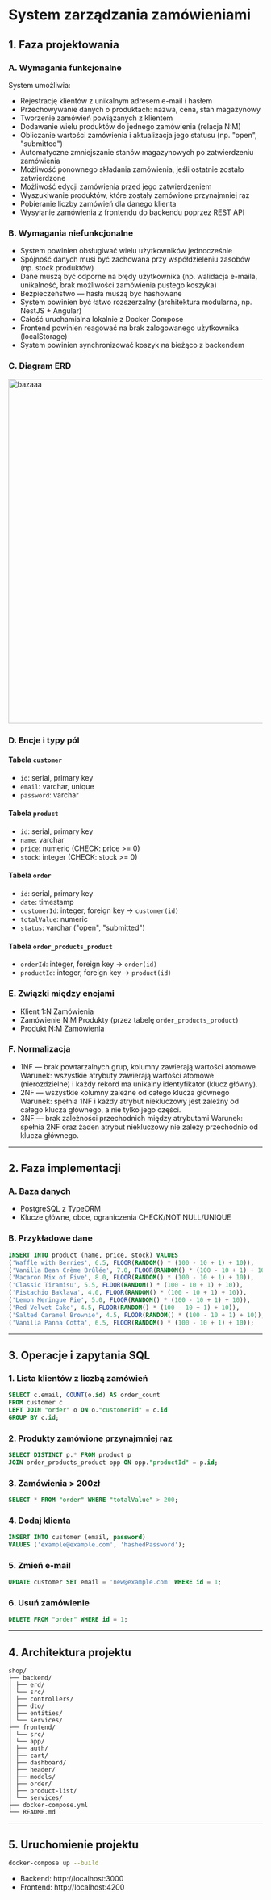 # System zarządzania zamówieniami

## 1. Faza projektowania

### A. Wymagania funkcjonalne

System umożliwia:
- Rejestrację klientów z unikalnym adresem e-mail i hasłem
- Przechowywanie danych o produktach: nazwa, cena, stan magazynowy
- Tworzenie zamówień powiązanych z klientem
- Dodawanie wielu produktów do jednego zamówienia (relacja N:M)
- Obliczanie wartości zamówienia i aktualizacja jego statusu (np. "open", "submitted")
- Automatyczne zmniejszanie stanów magazynowych po zatwierdzeniu zamówienia
- Możliwość ponownego składania zamówienia, jeśli ostatnie zostało zatwierdzone
- Możliwość edycji zamówienia przed jego zatwierdzeniem
- Wyszukiwanie produktów, które zostały zamówione przynajmniej raz
- Pobieranie liczby zamówień dla danego klienta
- Wysyłanie zamówienia z frontendu do backendu poprzez REST API

### B. Wymagania niefunkcjonalne

- System powinien obsługiwać wielu użytkowników jednocześnie
- Spójność danych musi być zachowana przy współdzieleniu zasobów (np. stock produktów)
- Dane muszą być odporne na błędy użytkownika (np. walidacja e-maila, unikalność, brak możliwości zamówienia pustego koszyka)
- Bezpieczeństwo — hasła muszą być hashowane
- System powinien być łatwo rozszerzalny (architektura modularna, np. NestJS + Angular)
- Całość uruchamialna lokalnie z Docker Compose
- Frontend powinien reagować na brak zalogowanego użytkownika (localStorage)
- System powinien synchronizować koszyk na bieżąco z backendem

### C. Diagram ERD

<img width="732" height="683" alt="bazaaa" src="https://github.com/user-attachments/assets/9c31d1af-2f89-49de-a11f-dc1bd123648a" />

### D. Encje i typy pól

#### Tabela `customer`
- `id`: serial, primary key
- `email`: varchar, unique
- `password`: varchar

#### Tabela `product`
- `id`: serial, primary key
- `name`: varchar
- `price`: numeric (CHECK: price >= 0)
- `stock`: integer (CHECK: stock >= 0)

#### Tabela `order`
- `id`: serial, primary key
- `date`: timestamp
- `customerId`: integer, foreign key → `customer(id)`
- `totalValue`: numeric
- `status`: varchar ("open", "submitted")

#### Tabela `order_products_product`
- `orderId`: integer, foreign key → `order(id)`
- `productId`: integer, foreign key → `product(id)`

### E. Związki między encjami

- Klient 1:N Zamówienia
- Zamówienie N:M Produkty (przez tabelę `order_products_product`)
- Produkt N:M Zamówienia

### F. Normalizacja

- 1NF — brak powtarzalnych grup, kolumny zawierają wartości atomowe
Warunek: wszystkie atrybuty zawierają wartości atomowe (nierozdzielne) i każdy rekord ma unikalny identyfikator (klucz główny).
- 2NF — wszystkie kolumny zależne od całego klucza głównego
Warunek: spełnia 1NF i każdy atrybut niekluczowy jest zależny od całego klucza głównego, a nie tylko jego części.
- 3NF — brak zależności przechodnich między atrybutami
Warunek: spełnia 2NF oraz żaden atrybut niekluczowy nie zależy przechodnio od klucza głównego.

---

## 2. Faza implementacji

### A. Baza danych

- PostgreSQL z TypeORM
- Klucze główne, obce, ograniczenia CHECK/NOT NULL/UNIQUE

### B. Przykładowe dane

```sql
INSERT INTO product (name, price, stock) VALUES
('Waffle with Berries', 6.5, FLOOR(RANDOM() * (100 - 10 + 1) + 10)),
('Vanilla Bean Crème Brûlée', 7.0, FLOOR(RANDOM() * (100 - 10 + 1) + 10)),
('Macaron Mix of Five', 8.0, FLOOR(RANDOM() * (100 - 10 + 1) + 10)),
('Classic Tiramisu', 5.5, FLOOR(RANDOM() * (100 - 10 + 1) + 10)),
('Pistachio Baklava', 4.0, FLOOR(RANDOM() * (100 - 10 + 1) + 10)),
('Lemon Meringue Pie', 5.0, FLOOR(RANDOM() * (100 - 10 + 1) + 10)),
('Red Velvet Cake', 4.5, FLOOR(RANDOM() * (100 - 10 + 1) + 10)),
('Salted Caramel Brownie', 4.5, FLOOR(RANDOM() * (100 - 10 + 1) + 10)),
('Vanilla Panna Cotta', 6.5, FLOOR(RANDOM() * (100 - 10 + 1) + 10));
```

---

## 3. Operacje i zapytania SQL

### 1. Lista klientów z liczbą zamówień
```sql
SELECT c.email, COUNT(o.id) AS order_count
FROM customer c
LEFT JOIN "order" o ON o."customerId" = c.id
GROUP BY c.id;
```

### 2. Produkty zamówione przynajmniej raz
```sql
SELECT DISTINCT p.* FROM product p
JOIN order_products_product opp ON opp."productId" = p.id;
```

### 3. Zamówienia > 200zł
```sql
SELECT * FROM "order" WHERE "totalValue" > 200;
```

### 4. Dodaj klienta
```sql
INSERT INTO customer (email, password)
VALUES ('example@example.com', 'hashedPassword');
```

### 5. Zmień e-mail
```sql
UPDATE customer SET email = 'new@example.com' WHERE id = 1;
```

### 6. Usuń zamówienie
```sql
DELETE FROM "order" WHERE id = 1;
```

---

## 4. Architektura projektu

```
shop/
├── backend/
│ ├── erd/
│ └── src/
│ ├── controllers/
│ ├── dto/
│ ├── entities/
│ └── services/
├── frontend/
│ └── src/
│ └── app/
│ ├── auth/
│ ├── cart/
│ ├── dashboard/
│ ├── header/
│ ├── models/
│ ├── order/
│ ├── product-list/
│ └── services/
├── docker-compose.yml
└── README.md
```

---

## 5. Uruchomienie projektu

```bash
docker-compose up --build
```

- Backend: http://localhost:3000  
- Frontend: http://localhost:4200
